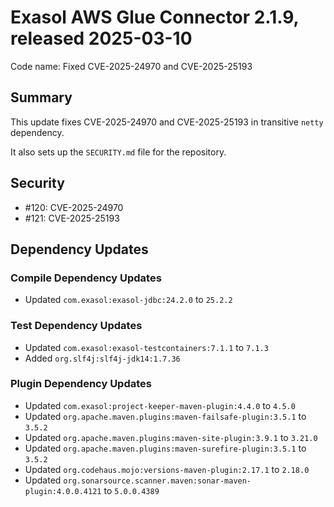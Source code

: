 # Exasol AWS Glue Connector 2.1.9, released 2025-03-10

Code name: Fixed CVE-2025-24970 and CVE-2025-25193

## Summary

This update fixes CVE-2025-24970 and CVE-2025-25193 in transitive `netty` dependency.

It also sets up the `SECURITY.md` file for the repository.

## Security

* #120: CVE-2025-24970
* #121: CVE-2025-25193

## Dependency Updates

### Compile Dependency Updates

* Updated `com.exasol:exasol-jdbc:24.2.0` to `25.2.2`

### Test Dependency Updates

* Updated `com.exasol:exasol-testcontainers:7.1.1` to `7.1.3`
* Added `org.slf4j:slf4j-jdk14:1.7.36`

### Plugin Dependency Updates

* Updated `com.exasol:project-keeper-maven-plugin:4.4.0` to `4.5.0`
* Updated `org.apache.maven.plugins:maven-failsafe-plugin:3.5.1` to `3.5.2`
* Updated `org.apache.maven.plugins:maven-site-plugin:3.9.1` to `3.21.0`
* Updated `org.apache.maven.plugins:maven-surefire-plugin:3.5.1` to `3.5.2`
* Updated `org.codehaus.mojo:versions-maven-plugin:2.17.1` to `2.18.0`
* Updated `org.sonarsource.scanner.maven:sonar-maven-plugin:4.0.0.4121` to `5.0.0.4389`
